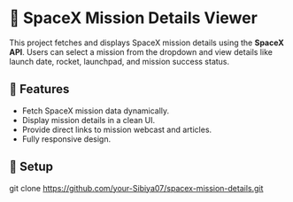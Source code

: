 # 🚀 SpaceX Mission Details Viewer

This project fetches and displays SpaceX mission details using the **SpaceX API**. Users can select a mission from the dropdown and view details like launch date, rocket, launchpad, and mission success status.

## 🌟 Features
- Fetch SpaceX mission data dynamically.
- Display mission details in a clean UI.
- Provide direct links to mission webcast and articles.
- Fully responsive design.

## 🔧 Setup

   git clone https://github.com/your-Sibiya07/spacex-mission-details.git
